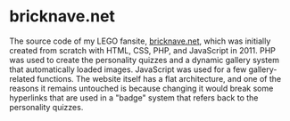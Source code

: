 # bricknave.net
The source code of my LEGO fansite, [bricknave.net](http://www.bricknave.net), which was initially created from scratch with HTML, CSS, PHP, and JavaScript in 2011. PHP was used to create the personality quizzes and a dynamic gallery system that automatically loaded images. JavaScript was used for a few gallery-related functions. The website itself has a flat architecture, and one of the reasons it remains untouched is
because changing it would break some hyperlinks that are used in a "badge" system that refers back to the personality quizzes.
